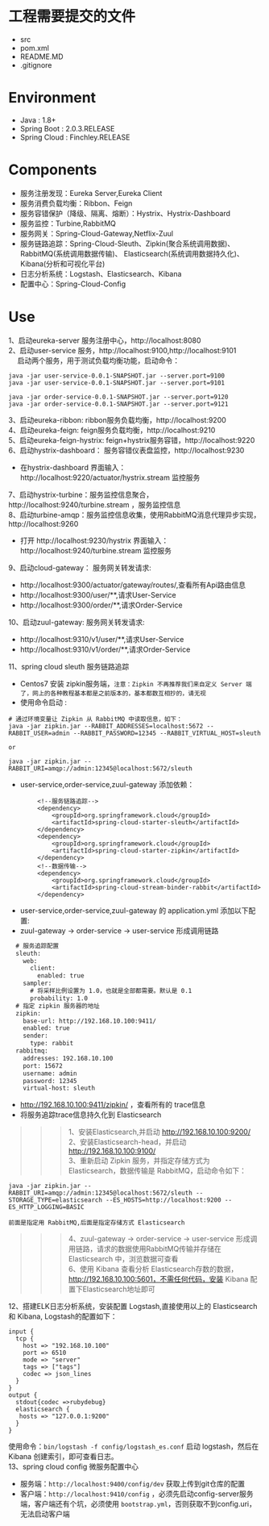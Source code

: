  # 工程需要提交的文件
 - src
 - pom.xml
 - README.MD
 - .gitignore


# Environment
+ Java : 1.8+   
+ Spring Boot : 2.0.3.RELEASE   
+ Spring Cloud : Finchley.RELEASE     


# Components

- 服务注册发现：Eureka Server,Eureka Client    
- 服务消费负载均衡：Ribbon、Feign   
- 服务容错保护（降级、隔离、熔断）：Hystrix、Hystrix-Dashboard      
- 服务监控：Turbine,RabbitMQ       
- 服务网关：Spring-Cloud-Gateway,Netflix-Zuul   
- 服务链路追踪：Spring-Cloud-Sleuth、Zipkin(聚合系统调用数据)、RabbitMQ(系统调用数据传输)、 Elasticsearch(系统调用数据持久化)、Kibana(分析和可视化平台)  
- 日志分析系统：Logstash、Elasticsearch、Kibana
- 配置中心：Spring-Cloud-Config

# Use       
1、启动eureka-server 服务注册中心，http://localhost:8080      
2、启动user-service 服务，http://localhost:9100,http://localhost:9101     
&emsp; 启动两个服务，用于测试负载均衡功能，启动命令：  
```jshelllanguage
java -jar user-service-0.0.1-SNAPSHOT.jar --server.port=9100     
java -jar user-service-0.0.1-SNAPSHOT.jar --server.port=9101  

java -jar order-service-0.0.1-SNAPSHOT.jar --server.port=9120     
java -jar order-service-0.0.1-SNAPSHOT.jar --server.port=9121  
```
3、启动eureka-ribbon: ribbon服务负载均衡，http://localhost:9200        
4、启动eureka-feign: feign服务负载均衡，http://localhost:9210       
5、启动eureka-feign-hystrix: feign+hystrix服务容错，http://localhost:9220   
6、启动hystrix-dashboard： 服务容错仪表盘监控，http://localhost:9230   
- 在hystrix-dashboard 界面输入： http://localhost:9220/actuator/hystrix.stream 监控服务   
 
7、启动hystrix-turbine：服务监控信息聚合，http://localhost:9240/turbine.stream ，服务监控信息  
8、启动turbine-amqp：服务监控信息收集，使用RabbitMQ消息代理异步实现，http://localhost:9260  
- 打开 http://localhost:9230/hystrix 界面输入：http://localhost:9240/turbine.stream 监控服务  

9、启动cloud-gateway： 服务网关转发请求:  
- http://localhost:9300/actuator/gateway/routes/,查看所有Api路由信息  
- http://localhost:9300/user/**,请求User-Service  
- http://localhost:9300/order/**,请求Order-Service         

10、启动zuul-gateway: 服务网关转发请求:  
- http://localhost:9310/v1/user/**,请求User-Service  
- http://localhost:9310/v1/order/**,请求Order-Service  

11、spring cloud sleuth 服务链路追踪  
- Centos7 安装 zipkin服务端，`注意：Zipkin 不再推荐我们来自定义 Server 端了，网上的各种教程基本都是之前版本的，基本都数互相抄的，请无视`      
- 使用命令启动 :  
```jshelllanguage
# 通过环境变量让 Zipkin 从 RabbitMQ 中读取信息，如下：  
java -jar zipkin.jar --RABBIT_ADDRESSES=localhost:5672 --RABBIT_USER=admin --RABBIT_PASSWORD=12345 --RABBIT_VIRTUAL_HOST=sleuth 

or

java -jar zipkin.jar --RABBIT_URI=amqp://admin:12345@localhost:5672/sleuth

``` 
- user-service,order-service,zuul-gateway 添加依赖：    
```jshelllanguage
        <!--服务链路追踪-->
        <dependency>
            <groupId>org.springframework.cloud</groupId>
            <artifactId>spring-cloud-starter-sleuth</artifactId>
        </dependency>
        <dependency>
            <groupId>org.springframework.cloud</groupId>
            <artifactId>spring-cloud-starter-zipkin</artifactId>
        </dependency>
        <!--数据传输-->
        <dependency>
            <groupId>org.springframework.cloud</groupId>
            <artifactId>spring-cloud-stream-binder-rabbit</artifactId>
        </dependency>   
```
- user-service,order-service,zuul-gateway 的 application.yml 添加以下配置:   
- zuul-gateway -> order-service -> user-service 形成调用链路  
```xml
  # 服务追踪配置 
  sleuth:
    web:
      client:
        enabled: true
    sampler:
      # 将采样比例设置为 1.0，也就是全部都需要。默认是 0.1 
      probability: 1.0
  # 指定 zipkin 服务器的地址
  zipkin:
    base-url: http://192.168.10.100:9411/
    enabled: true
    sender:
      type: rabbit
  rabbitmq:
    addresses: 192.168.10.100
    port: 15672
    username: admin
    password: 12345
    virtual-host: sleuth
``` 
- http://192.168.10.100:9411/zipkin/ ，查看所有的 trace信息   
- 将服务追踪trace信息持久化到 Elasticsearch
>>>1、安装Elasticsearch,并启动 http://192.168.10.100:9200/            
>>>2、安装Elasticsearch-head，并启动  http://192.168.10.100:9100/        
>>>3、重新启动 Zipkin 服务，并指定存储方式为 Elasticsearch，数据传输是 RabbitMQ，启动命令如下：
```jshelllanguage
java -jar zipkin.jar --RABBIT_URI=amqp://admin:12345@localhost:5672/sleuth --STORAGE_TYPE=elasticsearch --ES_HOSTS=http://localhost:9200 --ES_HTTP_LOGGING=BASIC

前面是指定用 RabbitMQ,后面是指定存储方式 Elasticsearch
``` 
>>>4、zuul-gateway -> order-service -> user-service 形成调用链路，请求的数据使用RabbitMQ传输并存储在 Elasticsearch 中，浏览数据可查看  
6、使用 Kibana 查看分析 Elasticsearch存数的数据，http://192.168.10.100:5601，不需任何代码，安装 Kibana 配置下Elasticsearch地址即可  

12、搭建ELK日志分析系统，安装配置 Logstash,直接使用以上的 Elasticsearch和 Kibana, Logstash的配置如下：  
```jshelllanguage
input {
  tcp {
    host => "192.168.10.100"
    port => 6510
    mode => "server"
    tags => ["tags"]
    codec => json_lines
  }
}
output {
  stdout{codec =>rubydebug}
  elasticsearch {
   hosts => "127.0.0.1:9200"
  }
}
```
使用命令：`bin/logstash -f config/logstash_es.conf` 启动 logstash，然后在Kibana 创建索引，即可查看日志。  
13、spring cloud config 微服务配置中心
- 服务端：`http://localhost:9400/config/dev` 获取上传到git仓库的配置
- 客户端：`http://localhost:9410/config` ，必须先启动config-server服务端，客户端还有个坑，必须使用 `bootstrap.yml`，否则获取不到config.uri，无法启动客户端 









